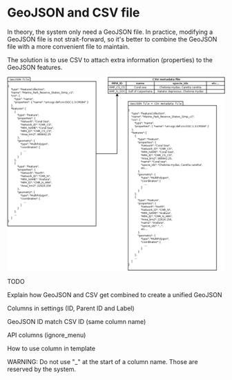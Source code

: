 # GeoJSON and CSV file #

In theory, the system only need a GeoJSON file. In practice, modifying a GeoJSON file is not strait-forward,
so it's better to combine the GeoJSON file with a more convenient file to maintain.

The solution is to use CSV to attach extra information (properties) to the GeoJSON features.

![GeoJSON and CSV relation](img/geojson-csv.png)



TODO

Explain how GeoJSON and CSV get combined to create a unified GeoJSON

Columns in settings (ID, Parent ID and Label)

GeoJSON ID match CSV ID (same column name)

API columns (ignore_menu)

How to use column in template

WARNING: Do not use "_" at the start of a column name. Those are reserved by the system.
